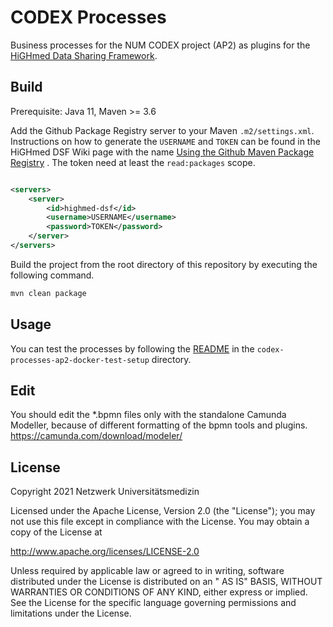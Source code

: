 # CODEX Processes

Business processes for the NUM CODEX project (AP2) as plugins for the [HiGHmed Data Sharing Framework][1].

## Build

Prerequisite: Java 11, Maven >= 3.6

Add the Github Package Registry server to your Maven `.m2/settings.xml`. Instructions on how to generate the `USERNAME`
and `TOKEN` can be found in the HiGHmed DSF Wiki page with the
name [Using the Github Maven Package Registry](https://github.com/highmed/highmed-dsf/wiki/Using-the-Github-Maven-Package-Registry)
. The token need at least the `read:packages` scope.

```xml

<servers>
    <server>
        <id>highmed-dsf</id>
        <username>USERNAME</username>
        <password>TOKEN</password>
    </server>
</servers>
```

Build the project from the root directory of this repository by executing the following command.

```sh
mvn clean package
``` 

## Usage

You can test the processes by following the [README](codex-processes-ap2-docker-test-setup/README.md) in
the `codex-processes-ap2-docker-test-setup` directory.

## Edit
You should edit the *.bpmn files only with the standalone Camunda Modeller, because of different 
formatting of the bpmn tools and plugins.
https://camunda.com/download/modeler/

## License

Copyright 2021 Netzwerk Universitätsmedizin

Licensed under the Apache License, Version 2.0 (the "License"); you may not use this file except in compliance with the
License. You may obtain a copy of the License at

http://www.apache.org/licenses/LICENSE-2.0

Unless required by applicable law or agreed to in writing, software distributed under the License is distributed on an "
AS IS" BASIS, WITHOUT WARRANTIES OR CONDITIONS OF ANY KIND, either express or implied. See the License for the specific
language governing permissions and limitations under the License.

[1]: <https://github.com/highmed/highmed-dsf>
